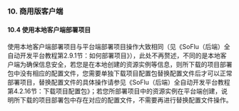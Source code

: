 ### 10. 商用版客户端

#### 10.4 使用本地客户端部署项目

使用本地客户端部署项目与平台端部署项目操作大致相同（见《SoFlu（后端）全自动开发平台教程第2.9.1节：如何部署项目》），此处不再赘述，不同的是本地客户端为确保信息安全，若您是在本地创建的资源实例等信息，则所下载的项目部署包中没有相应的配置文件，您需要单独下载项目配置包替换配置文件后才可以正常部署项目，替换配置文件的具体操作请参见《SoFlu（后端）全自动开发平台教程第4.2.16节：下载项目配置包》；若您所部署项目中的资源实例在平台端创建，说明所下载的项目部署包中存在对应的配置文件，不需要再进行替换配置文件操作。

